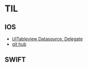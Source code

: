 # TIL

## IOS
* [UITableview Datasource, Delegate](https://github.com/jiyoe/practice#uitableview-datasource-delegate)
* [git hub](https://github.com/jiyoe/hi/blob/main/README.md#git-hub)

## SWIFT

